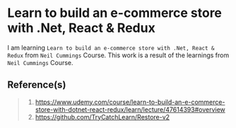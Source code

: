 # Learn to build an e-commerce store with .Net, React & Redux

I am learning `Learn to build an e-commerce store with .Net, React & Redux` from `Neil Cummings` Course. This work is a result of the learnings from `Neil Cummings` Course.

## Reference(s)

> 1. <https://www.udemy.com/course/learn-to-build-an-e-commerce-store-with-dotnet-react-redux/learn/lecture/47614393#overview>
> 1. <https://github.com/TryCatchLearn/Restore-v2>
